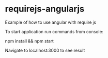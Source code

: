 # requirejs-angularjs
Example of how to use angular with require js

To start application run commands from console:

npm install && npm start

Navigate to localhost:3000 to see result
